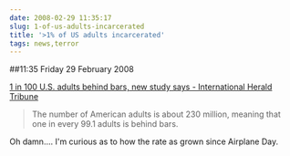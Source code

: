 ```yaml
---
date: 2008-02-29 11:35:17
slug: 1-of-us-adults-incarcerated
title: '>1% of US adults incarcerated'
tags: news,terror
---
```


##11:35 Friday 29 February 2008

  
[1 in 100 U.S. adults behind bars, new study says - International Herald Tribune](http://www.iht.com/articles/2008/02/29/america/28cndprison.php)   


> The number of American adults is about 230 million, meaning that one in every 99.1 adults is behind bars.





Oh damn....  I'm curious as to how the rate as grown since Airplane Day.
